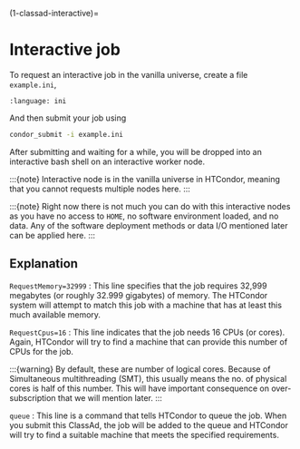 (1-classad-interactive)=
# Interactive job

To request an interactive job in the vanilla universe, create a file `example.ini`,

```{literalinclude} 1-classad-interactive/example.ini
:language: ini
```

And then submit your job using

```bash
condor_submit -i example.ini
```

After submitting and waiting for a while, you will be dropped into an interactive bash shell on an interactive worker node.

:::{note}
Interactive node is in the vanilla universe in HTCondor, meaning that you cannot requests multiple nodes here.
:::

:::{note}
Right now there is not much you can do with this interactive nodes as you have no access to `HOME`, no software environment loaded, and no data. Any of the software deployment methods or data I/O mentioned later can be applied here.
:::

## Explanation

`RequestMemory=32999`
: This line specifies that the job requires 32,999 megabytes (or roughly 32.999 gigabytes) of memory. The HTCondor system will attempt to match this job with a machine that has at least this much available memory.

`RequestCpus=16`
: This line indicates that the job needs 16 CPUs (or cores). Again, HTCondor will try to find a machine that can provide this number of CPUs for the job.

   :::{warning}
    By default, these are number of logical cores. Because of Simultaneous multithreading (SMT), this usually means the no. of physical cores is half of this number. This will have important consequence on over-subscription that we will mention later.
    :::

`queue`
: This line is a command that tells HTCondor to queue the job. When you submit this ClassAd, the job will be added to the queue and HTCondor will try to find a suitable machine that meets the specified requirements.
